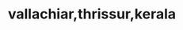 ---
title: vallachiar,thrissur,kerala
url: /vallachiar-thrissur-kerala/
latitude: 10.442
longitude: 76.228
---